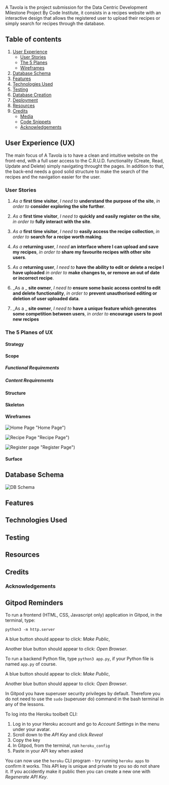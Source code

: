 A Tavola is the project submission for the Data Centric Development Milestone Project By Code Institute, it consists in a recipes website with an interactive design that allows the registered user to upload their recipes or simply search for recipes through the database. 

## Table of contents

1. [User Experience](#user-experience)
   - [User Stories](#stories)
   - [The 5 Planes](#planes)
   - [Wireframes](#wireframes)
2. [Database Schema](#dbschema)
3. [Features](#features)
4. [Technologies Used](#technologies)
5. [Testing](#testing)
6. [Database Creation](#database)
7. [Deployment](#deployment)
8. [Resources](#resources)
9. [Credits](#credits)
    - [Media](#media)
    - [Code Snippets](#code)
    - [Acknowledgements](#acknowledgements)

## **User Experience (UX)** <a name="user-experience"></a>
The main focus of A Tavola is to have a clean and intuitive website on the front-end, with a full user access to the C.R.U.D. functionality (Create, Read, Update and Delete) simply navigating throught the pages. In addition to that, the back-end needs a good solid structure to make the search of the recipes and the navigation easier for the user.

### **User Stories** <a name="stories"></a>

1. _As a_ **first time visitor**, _I need to_ **understand the purpose of the site**, _in order to_ **consider exploring the site further**.

2. _As a_ **first time visitor**, _I need to_ **quickly and easily register on the site**,  _in order to_ **fully interact with the site**.
   
3. _As a_ **first time visitor**, _I need to_ **easily access the recipe collection**, _in order to_ **search for a recipe worth making**.

4. _As a_ **returning user**, _I need_ **an interface where I can upload and save my recipes**, _in order to_ **share my favourite recipes with other site users**.

5. _As a_ **returning user**, _I need to_ **have the ability to edit or delete a recipe I have uploaded** _in order to_ **make changes to, or remove an out of date or incorrect recipe**.

6. _As a _ **site owner**, _I need to_ **ensure some basic access control to edit and delete functionality**, _in order to_ **prevent unauthorised editing or deletion of user uploaded data**.

7.  _As a _ **site owner**, _I need to_ **have a unique feature which generates some competition between users**, _in order to_ **encourage users to post new recipes**

### **The 5 Planes of UX** <a name="planes"></a>

#### **Strategy**  

#### **Scope** 

##### Functional Requirements

##### Content Requirements

#### **Structure**  

#### **Skeleton** 

#### Wireframes <a name="wireframes"></a>
![Home Page](https://github.com/ClaudiaLie/MS_3_CookBook_Website/blob/master/readme_img/Homepage.png) "Home Page")

![Recipe Page](https://github.com/ClaudiaLie/MS_3_CookBook_Website/blob/master/readme_img/Recipe_page.png) "Recipe Page")

![Register page](https://github.com/ClaudiaLie/MS_3_CookBook_Website/blob/master/readme_img/Register.png) "Register Page")

#### **Surface**

## **Database Schema** <a name="dbschema"></a>
![DB Schema](https://github.com/ClaudiaLie/MS_3_CookBook_Website/blob/master/readme_img/Database_schema.jpeg "DB Schema")  

## **Features** <a name="features"></a>

## **Technologies Used** <a name="technologies"></a> 

## **Testing** <a name="testing"></a>

## **Resources** <a name="resources"></a>

## **Credits** <a name="credits"></a>

### **Acknowledgements** <a name="acknowledgements"></a>

## Gitpod Reminders

To run a frontend (HTML, CSS, Javascript only) application in Gitpod, in the terminal, type:

`python3 -m http.server`

A blue button should appear to click: _Make Public_,

Another blue button should appear to click: _Open Browser_.

To run a backend Python file, type `python3 app.py`, if your Python file is named `app.py` of course.

A blue button should appear to click: _Make Public_,

Another blue button should appear to click: _Open Browser_.

In Gitpod you have superuser security privileges by default. Therefore you do not need to use the `sudo` (superuser do) command in the bash terminal in any of the lessons.

To log into the Heroku toolbelt CLI:

1. Log in to your Heroku account and go to *Account Settings* in the menu under your avatar.
2. Scroll down to the *API Key* and click *Reveal*
3. Copy the key
4. In Gitpod, from the terminal, run `heroku_config`
5. Paste in your API key when asked

You can now use the `heroku` CLI program - try running `heroku apps` to confirm it works. This API key is unique and private to you so do not share it. If you accidently make it public then you can create a new one with _Regenerate API Key_.